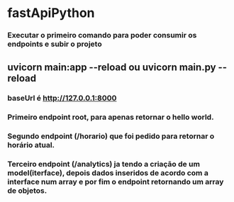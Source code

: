 # fastApiPython

### Executar o primeiro comando para poder consumir os endpoints e subir o projeto
## uvicorn main:app --reload  ou  uvicorn main.py --reload 

### baseUrl é http://127.0.0.1:8000 

### Primeiro endpoint root, para apenas retornar o hello world.

### Segundo endpoint (/horario) que foi pedido para retornar o horário atual.

### Terceiro endpoint (/analytics) ja tendo a criação de um model(iterface), depois dados inseridos de acordo com a interface num array e por fim o endpoint retornando um array de objetos.
